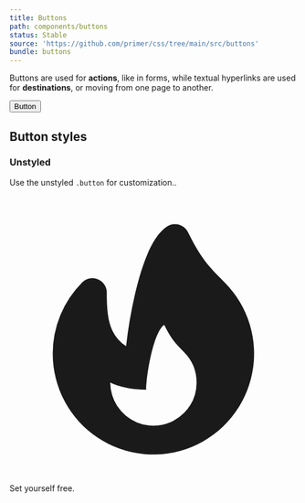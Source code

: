 ```yaml
---
title: Buttons
path: components/buttons
status: Stable
source: 'https://github.com/primer/css/tree/main/src/buttons'
bundle: buttons
---
```


Buttons are used for **actions**, like in forms, while textual hyperlinks are used for **destinations**, or moving from one page to another.

<div class="not-prose">
  <button class="button border" type="button">Button</button>
</div>

## Button styles

### Unstyled

Use the unstyled `.button` for customization..

<div class="not-prose">
<div class="toast">
    <div class="toast-item">
        <svg class="w-5 h-5" fill="currentColor" viewBox="0 0 20 20" xmlns="http://www.w3.org/2000/svg"><path fill-rule="evenodd" d="M12.395 2.553a1 1 0 00-1.45-.385c-.345.23-.614.558-.822.88-.214.33-.403.713-.57 1.116-.334.804-.614 1.768-.84 2.734a31.365 31.365 0 00-.613 3.58 2.64 2.64 0 01-.945-1.067c-.328-.68-.398-1.534-.398-2.654A1 1 0 005.05 6.05 6.981 6.981 0 003 11a7 7 0 1011.95-4.95c-.592-.591-.98-.985-1.348-1.467-.363-.476-.724-1.063-1.207-2.03zM12.12 15.12A3 3 0 017 13s.879.5 2.5.5c0-1 .5-4 1.25-4.5.5 1 .786 1.293 1.371 1.879A2.99 2.99 0 0113 13a2.99 2.99 0 01-.879 2.121z" clip-rule="evenodd"></path></svg>
    </div>
    <div class="toast-content">Set yourself free.</div>
   
</div>
</div>

